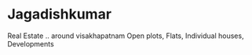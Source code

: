 # Jagadishkumar
Real Estate .. around visakhapatnam Open plots, Flats, Individual houses,  Developments
